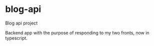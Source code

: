 # blog-api

Blog api project

Backend app with the purpose of responding to my two fronts, now in typescript.

